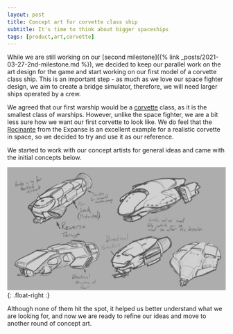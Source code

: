 ```yaml
---
layout: post
title: Concept art for corvette class ship 
subtitle: It's time to think about bigger spaceships
tags: [product,art,corvette]
---
```


While we are still working on our [second milestone]({% link _posts/2021-03-27-2nd-milestone.md %}), we decided to keep our parallel work on the art design for the game and start working on our first model of a corvette class ship. This is an important step - as much as we love our space fighter design, we aim to create a bridge simulator, therefore, we will need larger ships operated by a crew. 

We agreed that our first warship would be a [corvette](https://en.wikipedia.org/wiki/Corvette) class, as it is the smallest class of warships. However, unlike the space fighter, we are a bit less sure how we want our first corvette to look like. We do feel that the [Rocinante](https://static.wikia.nocookie.net/expanse/images/3/37/Mcrncorvetteclassconceptart.png/revision/latest?cb=20180720194228) from the Expanse is an excellent example for a realistic corvette in space, so we decided to try and use it as our reference.

We started to work with our concept artists for general ideas and came with the initial concepts below. 

![our first concept art](/assets/img/corvette-art.png){: .float-right :}

Although none of them hit the spot, it helped us better understand what we are looking for, and now we are ready to refine our ideas and move to another round of concept art.


